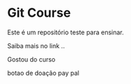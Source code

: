 # Git Course

Este é um repositório teste para ensinar.

Saiba mais no link ..

Gostou do curso

botao de doação pay pal

